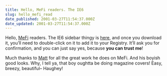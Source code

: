 ```yaml
---
title: Hello, MeFi readers. The IE6
slug: hello_mefi_read
date_published: 2001-03-27T11:54:37.000Z
date_updated: 2001-03-27T11:54:37.000Z
---
```


Hello, [MeFi](http://www.metafilter.com) readers. The IE6 sidebar thingy is [here](/tools/mefibar.reg), and once you download it, you’ll need to double-click on it to add it to your Registry. It’ll ask you for confirmation, and you can just say yes, because **you can trust me**!

Much thanks to [Matt](http://a.wholelottanothing.org) for all the great work he does on MeFi. And his boyish good looks. Why, I tell ya, that boy oughtta be doing magazine covers! Easy, breezy, beautiful– Haughey!
